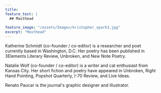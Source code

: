 ```yaml
---
title: 
feature_text: |
  ## Masthead
  
feature_image: "/assets/Images/kristopher_spark3.jpg"
excerpt: "Masthead"
---
```

Katherine Schmidt (co-founder / co-editor) is a researcher and poet currently based in Washington, D.C. Her poetry has been published in 3Elements Literary Review, Unbroken, and New Note Poetry.

Natalie Wolf (co-founder / co-editor) is a writer and cat enthusiast from Kansas City. Her short fiction and poetry have appeared in Unbroken, Right Hand Pointing, Popshot Quarterly, I-70 Review, and Live Ideas.

Renato Paucar is the journal's graphic designer and illustrator.